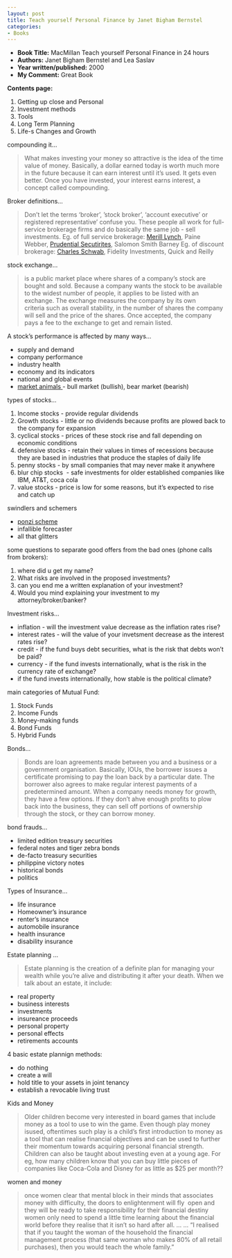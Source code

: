 ```yaml
---
layout: post
title: Teach yourself Personal Finance by Janet Bigham Bernstel
categories:
- Books
---
```

- **Book Title:** MacMillan Teach yourself Personal Finance in 24 hours
- **Authors:** Janet Bigham Bernstel and Lea Saslav
- **Year written/published:** 2000
- **My Comment:** Great Book

**Contents page:**

1. Getting up close and Personal
2. Investment methods
3. Tools
4. Long Term Planning
5. Life-s Changes and Growth

compounding it…

> What makes investing your money so attractive is the idea of the time value of money. Basically, a dollar earned today is worth much more in the future because it can earn interest until it’s used. It gets even better. Once you have invested, your interest earns interest, a concept called compounding.

Broker definitions…

> Don’t let the terms ‘broker’, ’stock broker’, ‘account executive’ or registered representative’ confuse you. These people all work for full-service brokerage firms and do basically the same job - sell investments. Eg. of full service brokerage: [Merill Lynch](http://www.ml.com/index.asp?id=7695_15125_17454), Paine Webber, [Prudential Secutirites](http://www.prudential.com/view/page), Salomon Smith Barney Eg. of discount brokerage: [Charles Schwab](http://www.schwab.com/), Fidelity Investments, Quick and Reilly

stock exchange…

> is a public market place where shares of a company’s stock are bought and sold. Because a company wants the stock to be available to the widest number of people, it applies to be listed with an exchange. The exchange measures the company by its own criteria such as overall stability, in the number of shares the company will sell and the price of the shares. Once accepted, the company pays a fee to the exchange to get and remain listed.

A stock’s performance is affected by many ways…

- supply and demand
- company performance
- industry health
- economy and its indicators
- national and global events
- [market animals ](http://en.wikipedia.org/wiki/Bull_market)- bull market (bullish), bear market (bearish)

types of stocks…

1. Income stocks - provide regular dividends
2. Growth stocks - little or no dividends because profits are plowed back to the company for expansion
3. cyclical stocks - prices of these stock rise and fall depending on economic conditions
4. defensive stocks - retain their values in times of recessions because they are based in industries that produce the staples of daily life
5. penny stocks - by small companies that may never make it anywhere
6. blur chip stocks  - safe investments for older established companies like IBM, AT&T, coca cola
7. value stocks - price is low for some reasons, but it’s expected to rise and catch up

swindlers and schemers

- [ponzi scheme](http://en.wikipedia.org/wiki/Ponzi_scheme)
- infallible forecaster
- all that glitters

some questions to separate good offers from the bad ones (phone calls from brokers):

1. where did u get my name?
2. What risks are involved in the proposed investments?
3. can you end me a written explanation of your investment?
4. Would you mind explaining your investment to my attorney/broker/banker?

Investment risks…

- inflation - will the investment value decrease as the inflation rates rise?
- interest rates - will the value of your invetsment decrease as the interest rates rise?
- credit - if the fund buys debt securities, what is the risk that debts won’t be paid?
- currency - if the fund invests internationally, what is the risk in the currency rate of exchange?
- if the fund invests internationally, how stable is the political climate?

main categories of Mutual Fund:
1. Stock Funds
2. Income Funds
3. Money-making funds
4. Bond Funds
5. Hybrid Funds

Bonds…

> Bonds are loan agreements made between you and a business or a government organisation. Basically, IOUs, the borrower issues a certificate promising to pay the loan back by a particular date. The borrower also agrees to make regular interest payments of a predetermined amount. When a company needs money for growth, they have a few options. If they don’t ahve enough profits to plow back into the business, they can sell off portions of ownership through the stock, or they can borrow money.

bond frauds…

- limited edition treasury securities
- federal notes and tiger zebra bonds
- de-facto treasury securities
- philippine victory notes
- historical bonds
- politics

Types of Insurance…

- life insurance
- Homeowner’s insurance
- renter’s insurance
- automobile insurance
- health insurance
- disability insurance

Estate planning …

> Estate planning is the creation of a definite plan for managing your wealth while you’re alive and distributing it after your death. When we talk about an estate, it include:

- real property
- business interests
- investments
- insureance proceeds
- personal property
- personal effects
- retirements accounts

4 basic estate plannign methods:

- do nothing
- create a will
- hold title to your assets in joint tenancy
- establish a revocable living trust

Kids and Money

> Older children become very interested in board games that include money as a tool to use to win the game. Even though play money isused, oftentimes such play is a child’s first introduction to money as a tool that can realise financial objectives and can be used to further their momentum towards acquiring personal financial strength. Children can also be taught about investing even at a young age. For eg, how many children know that you can buy little pieces of companies like Coca-Cola and Disney for as little as $25 per month??

women and money

> once women clear that mental block in their minds that associates money with difficulty, the doors to enlightenment will fly  open and they will be ready to take responsibility for their financial destiny women only need to spend a little time learning about the financial world before they realise that it isn’t so hard after all. … … “I realised that if you taught the woman of the household the financial management process (that same woman who makes 80% of all retail purchases), then you would teach the whole family.”
